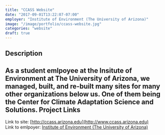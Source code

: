 ```yaml
---
title: "CCASS Website"
date: "2017-09-01T13:22:07-07:00"
employer: "Institute of Environment (The University of Arizona)"
image: "/image/portfolio/ccass-website.jpg"
categories: "website"
draft: true
---
```


Description
------
As a student emlpoyee at the Insitute of Environment at The University of Arizona, we managed, built, and re-built many sites for many other organizations below us. One of them being the Center for Climate Adaptation Science and Solutions.
Project Links
------
Link to site: [http://ccass.arizona.edu](http://www.ccass.arizona.edu)  
Link to emlpoyer: [Institute of Environment (The University of Arizona)](http://environment.arizona.edu)
